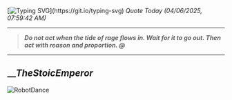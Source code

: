 [![Typing SVG](https://readme-typing-svg.herokuapp.com?font=Press+Start+2P&color=C2F784&size=35&width=900&height=100&lines=Hello+World%2C+I'm+Hung+!)](https://git.io/typing-svg) 
_Quote Today (04/06/2025, 07:59:42 AM)_
___
>**_Do not act when the tide of rage flows in. Wait for it to go out. Then act with reason and proportion. @_**
___

## __**_TheStoicEmperor_**

![RobotDance](src/assets/images/robot-dancing-dribble.gif?style=center)
